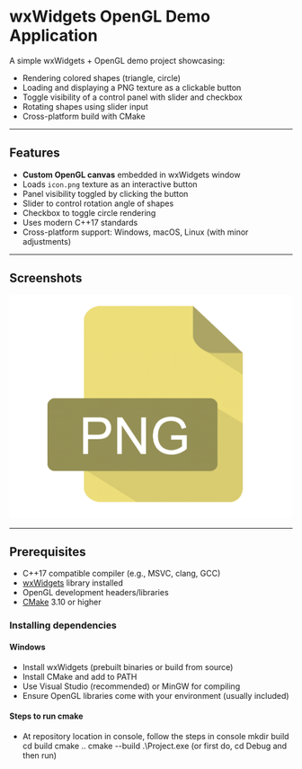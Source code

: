 # wxWidgets OpenGL Demo Application

A simple wxWidgets + OpenGL demo project showcasing:

- Rendering colored shapes (triangle, circle)
- Loading and displaying a PNG texture as a clickable button
- Toggle visibility of a control panel with slider and checkbox
- Rotating shapes using slider input
- Cross-platform build with CMake

---

## Features

- **Custom OpenGL canvas** embedded in wxWidgets window
- Loads `icon.png` texture as an interactive button
- Panel visibility toggled by clicking the button
- Slider to control rotation angle of shapes
- Checkbox to toggle circle rendering
- Uses modern C++17 standards
- Cross-platform support: Windows, macOS, Linux (with minor adjustments)

---

## Screenshots

![](icon.png)

---

## Prerequisites

- C++17 compatible compiler (e.g., MSVC, clang, GCC)
- [wxWidgets](https://www.wxwidgets.org/) library installed
- OpenGL development headers/libraries
- [CMake](https://cmake.org/) 3.10 or higher

### Installing dependencies

#### Windows

- Install wxWidgets (prebuilt binaries or build from source)
- Install CMake and add to PATH
- Use Visual Studio (recommended) or MinGW for compiling
- Ensure OpenGL libraries come with your environment (usually included)

#### Steps to run cmake

- At repository location in console, follow the steps in console
  mkdir build
  cd build
  cmake ..
  cmake --build 
  .\Project.exe (or first do, cd Debug and then run)
